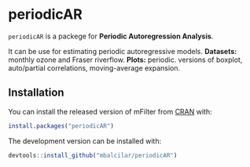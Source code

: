 # periodicAR

`periodicAR` is a packege for  **Periodic Autoregression Analysis**.

It can be use for estimating periodic autoregressive models.
**Datasets:** monthly ozone and Fraser riverflow. 
**Plots:** periodic. versions of boxplot, auto/partial correlations, moving-average expansion.

## Installation

You can install the released version of mFilter from
[CRAN](https://CRAN.R-project.org) with:

``` r
install.packages("periodicAR")
```

The development version can be installed with:

``` r
devtools::install_github("mbalcilar/periodicAR")
```

